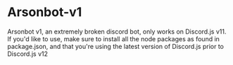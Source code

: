 # Arsonbot-v1
Arsonbot v1, an extremely broken discord bot, only works on Discord.js v11.
If you'd like to use, make sure to install all the node packages as found in package.json, and that you're using the latest version of Discord.js prior to Discord.js v12
